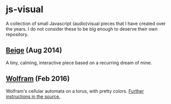 # js-visual
A collection of small Javascript (audio)visual pieces that I have created over the years. I do not consider these to be big enough to deserve their own repository.

## [Beige](https://iamwave.github.io/js-visual/beige/) (Aug 2014)
A tiny, calming, interactive piece based on a recurring dream of mine.

## [Wolfram](https://iamwave.github.io/js-visual/wolfram/) (Feb 2016)
Wolfram's cellular automata on a torus, with pretty colors. [Further instructions in the source.](wolfram/wolfram.js)
